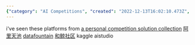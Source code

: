 ```yaml
---
{"category": "AI Competitions", "created": "2022-12-13T16:02:10.473Z", "date": "2022-12-13 16:02:10", "description": "Popular AI competition platforms that support notebooks include 阿里天池, Datafountain, 和鲸社区, Kaggle, and Aistudio.", "modified": "2022-12-13T16:08:01.597Z", "tags": ["AI competition platforms", "Notebook support", "阿里天池", "Datafountain", "和鲸社区", "Kaggle", "Aistudio"], "title": "popular ai competition platforms (may with notebook support)"}
---
```

i've seen these platforms from [a personal competition solution collection](https://github.com/DLLXW/data-science-competition)
[阿里天池](https://tianchi.aliyun.com/)
[datafountain](https://www.datafountain.cn/)
[和鲸社区](https://www.heywhale.com/)
kaggle
aistudio